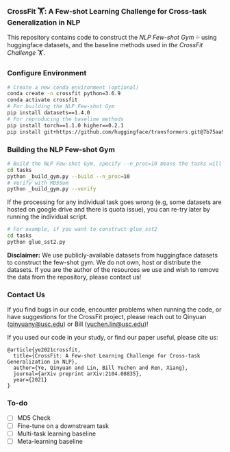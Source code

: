 ### CrossFit :weight_lifting:: A Few-shot Learning Challenge for Cross-task Generalization in NLP

This repository contains code to construct the _NLP Few-shot Gym_ :sweat_drops: using huggingface datasets, and the baseline methods used in _the CrossFit Challenge_ :weight_lifting:.

### Configure Environment

```bash
# Create a new conda environment (optional)
conda create -n crossfit python=3.6.9
conda activate crossfit
# For building the NLP Few-shot Gym
pip install datasets==1.4.0
# For reproducing the baseline methods
pip install torch==1.1.0 higher==0.2.1
pip install git+https://github.com/huggingface/transformers.git@7b75aa9fa55bee577e2c7403301ed31103125a35
```

### Building the NLP Few-shot Gym

```bash
# Build the NLP Few-shot Gym, specify --n_proc=10 means the tasks will be prosessed in parallel with 10 subprocesses. 
cd tasks
python _build_gym.py --build --n_proc=10
# Verify with MD5Sum
python _build_gym.py --verify
```

If the processing for any individual task goes wrong (e.g, some datasets are hosted on google drive and there is quota issue), you can re-try later by running the individual script.

```bash
# For example, if you want to construct glue_sst2
cd tasks
python glue_sst2.py
```

__Disclaimer:__ We use publicly-available datasets from huggingface datasets to construct the few-shot gym. We do not own, host or distribute the datasets. If you are the author of the resources we use and wish to remove the data from the repository, please contact us!

### Contact Us
If you find bugs in our code, encounter problems when running the code, or have suggestions for the CrossFit project, please reach out to Qinyuan (qinyuany@usc.edu) or Bill (yuchen.lin@usc.edu)!

If you used our code in your study, or find our paper useful, please cite us:
```
@article{ye2021crossfit,
  title={CrossFit: A Few-shot Learning Challenge for Cross-task Generalization in NLP},
  author={Ye, Qinyuan and Lin, Bill Yuchen and Ren, Xiang},
  journal={arXiv preprint arXiv:2104.08835},
  year={2021}
}
```

### To-do
- [ ] MD5 Check
- [ ] Fine-tune on a downstream task
- [ ] Multi-task learning baseline
- [ ] Meta-learning baseline
